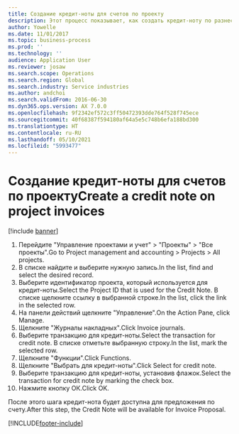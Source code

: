 ```yaml
---
title: Создание кредит-ноты для счетов по проекту
description: Этот процесс показывает, как создать кредит-ноту по разнесенным счетам по проекту.
author: Yowelle
ms.date: 11/01/2017
ms.topic: business-process
ms.prod: ''
ms.technology: ''
audience: Application User
ms.reviewer: josaw
ms.search.scope: Operations
ms.search.region: Global
ms.search.industry: Service industries
ms.author: andchoi
ms.search.validFrom: 2016-06-30
ms.dyn365.ops.version: AX 7.0.0
ms.openlocfilehash: 9f2342ef572c3ff50472393dde764f528f745ece
ms.sourcegitcommit: 40f68387f594180af64a5e5c748b6efa188bd300
ms.translationtype: HT
ms.contentlocale: ru-RU
ms.lasthandoff: 05/10/2021
ms.locfileid: "5993477"
---
```

# <a name="create-a-credit-note-on-project-invoices"></a><span data-ttu-id="d8249-103">Создание кредит-ноты для счетов по проекту</span><span class="sxs-lookup"><span data-stu-id="d8249-103">Create a credit note on project invoices</span></span>

[!include [banner](../../includes/banner.md)]

1. <span data-ttu-id="d8249-104">Перейдите "Управление проектами и учет" > "Проекты" > "Все проекты".</span><span class="sxs-lookup"><span data-stu-id="d8249-104">Go to Project management and accounting > Projects > All projects.</span></span> 
2. <span data-ttu-id="d8249-105">В списке найдите и выберите нужную запись.</span><span class="sxs-lookup"><span data-stu-id="d8249-105">In the list, find and select the desired record.</span></span> 
3. <span data-ttu-id="d8249-106">Выберите идентификатор проекта, который используется для кредит-ноты.</span><span class="sxs-lookup"><span data-stu-id="d8249-106">Select the Project ID that is used for the Credit Note.</span></span> <span data-ttu-id="d8249-107">В списке щелкните ссылку в выбранной строке.</span><span class="sxs-lookup"><span data-stu-id="d8249-107">In the list, click the link in the selected row.</span></span> 
4. <span data-ttu-id="d8249-108">На панели действий щелкните "Управление".</span><span class="sxs-lookup"><span data-stu-id="d8249-108">On the Action Pane, click Manage.</span></span> 
5. <span data-ttu-id="d8249-109">Щелкните "Журналы накладных".</span><span class="sxs-lookup"><span data-stu-id="d8249-109">Click Invoice journals.</span></span> 
6. <span data-ttu-id="d8249-110">Выберите транзакцию для кредит-ноты.</span><span class="sxs-lookup"><span data-stu-id="d8249-110">Select the transaction for credit note.</span></span> <span data-ttu-id="d8249-111">В списке отметьте выбранную строку.</span><span class="sxs-lookup"><span data-stu-id="d8249-111">In the list, mark the selected row.</span></span> 
7. <span data-ttu-id="d8249-112">Щелкните "Функции".</span><span class="sxs-lookup"><span data-stu-id="d8249-112">Click Functions.</span></span> 
8. <span data-ttu-id="d8249-113">Щелкните "Выбрать для кредит-ноты".</span><span class="sxs-lookup"><span data-stu-id="d8249-113">Click Select for credit note.</span></span> 
9. <span data-ttu-id="d8249-114">Выберите транзакцию для кредит-ноты, установив флажок.</span><span class="sxs-lookup"><span data-stu-id="d8249-114">Select the transaction for credit note by marking the check box.</span></span>
10. <span data-ttu-id="d8249-115">Нажмите кнопку ОК.</span><span class="sxs-lookup"><span data-stu-id="d8249-115">Click OK.</span></span> 

<span data-ttu-id="d8249-116">После этого шага кредит-нота будет доступна для предложения по счету.</span><span class="sxs-lookup"><span data-stu-id="d8249-116">After this step, the Credit Note will be available for Invoice Proposal.</span></span>


[!INCLUDE[footer-include](../../includes/footer-banner.md)]
